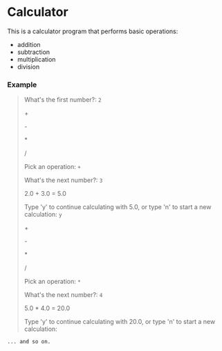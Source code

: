 # Calculator

This is a calculator program that performs basic operations:

- addition
- subtraction
- multiplication
- division


### Example

> What's the first number?:  `2`
>
> \+
> 
> \-
> 
> \*
> 
> /
> 
> Pick an operation: `+`
> 
> What's the next number?: `3`
> 
> 2.0 + 3.0 = 5.0
> 
> Type 'y' to continue calculating with 5.0, or type 'n' to start a new calculation: `y`
> 
> \+
> 
> \-
> 
> \*
> 
> /
>
> Pick an operation: `*`
> 
> What's the next number?: `4`
> 
> 5.0 * 4.0 = 20.0
> 
> Type 'y' to continue calculating with 20.0, or type 'n' to start a new calculation:

```... and so on.```
